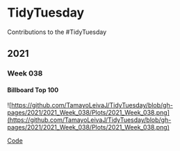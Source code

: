 # TidyTuesday
Contributions to the #TidyTuesday 

## 2021 
### Week 038
#### Billboard Top 100
![https://github.com/TamayoLeivaJ/TidyTuesday/blob/gh-pages/2021/2021_Week_038/Plots/2021_Week_038.png](https://github.com/TamayoLeivaJ/TidyTuesday/blob/gh-pages/2021/2021_Week_038/Plots/2021_Week_038.png)

[Code](https://github.com/TamayoLeivaJ/TidyTuesday/blob/gh-pages/2021/2021_Week_038/2021_Week_038.R)
